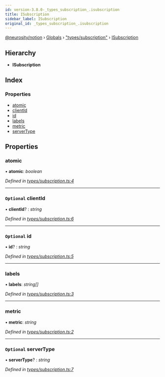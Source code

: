 ```yaml
---
id: version-3.8.0-_types_subscription_.isubscription
title: ISubscription
sidebar_label: ISubscription
original_id: _types_subscription_.isubscription
---
```


[@neurosity/notion](../index.md) › [Globals](../globals.md) › ["types/subscription"](../modules/_types_subscription_.md) › [ISubscription](_types_subscription_.isubscription.md)

## Hierarchy

* **ISubscription**

## Index

### Properties

* [atomic](_types_subscription_.isubscription.md#atomic)
* [clientId](_types_subscription_.isubscription.md#optional-clientid)
* [id](_types_subscription_.isubscription.md#optional-id)
* [labels](_types_subscription_.isubscription.md#labels)
* [metric](_types_subscription_.isubscription.md#metric)
* [serverType](_types_subscription_.isubscription.md#optional-servertype)

## Properties

###  atomic

• **atomic**: *boolean*

*Defined in [types/subscription.ts:4](https://github.com/neurosity/notion-js/blob/58d781f/src/types/subscription.ts#L4)*

___

### `Optional` clientId

• **clientId**? : *string*

*Defined in [types/subscription.ts:6](https://github.com/neurosity/notion-js/blob/58d781f/src/types/subscription.ts#L6)*

___

### `Optional` id

• **id**? : *string*

*Defined in [types/subscription.ts:5](https://github.com/neurosity/notion-js/blob/58d781f/src/types/subscription.ts#L5)*

___

###  labels

• **labels**: *string[]*

*Defined in [types/subscription.ts:3](https://github.com/neurosity/notion-js/blob/58d781f/src/types/subscription.ts#L3)*

___

###  metric

• **metric**: *string*

*Defined in [types/subscription.ts:2](https://github.com/neurosity/notion-js/blob/58d781f/src/types/subscription.ts#L2)*

___

### `Optional` serverType

• **serverType**? : *string*

*Defined in [types/subscription.ts:7](https://github.com/neurosity/notion-js/blob/58d781f/src/types/subscription.ts#L7)*
